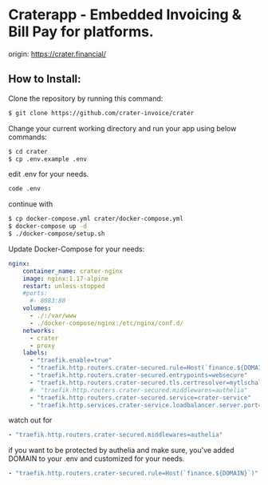 # Craterapp - Embedded Invoicing & Bill Pay for platforms.

origin: https://crater.financial/

## How to Install:

Clone the repository by running this command: 

```sh
$ git clone https://github.com/crater-invoice/crater
```

Change your current working directory and run your app using below commands:

```sh
$ cd crater
$ cp .env.example .env
```

edit .env for your needs.

```sh
code .env
```

continue with

```sh
$ cp docker-compose.yml crater/docker-compose.yml
$ docker-compose up -d
$ ./docker-compose/setup.sh
```

Update Docker-Compose for your needs:

```yml
nginx:
    container_name: crater-nginx
    image: nginx:1.17-alpine
    restart: unless-stopped
    #ports:
      #- 8083:80
    volumes:
      - ./:/var/www
      - ./docker-compose/nginx:/etc/nginx/conf.d/
    networks:
      - crater
      - proxy
    labels:
      - "traefik.enable=true"                                                       #<== Enable traefik
      - "traefik.http.routers.crater-secured.rule=Host(`finance.${DOMAIN}`)"    #<== Set domain
      - "traefik.http.routers.crater-secured.entrypoints=websecure"            #<== Set entry point for HTTPS
      - "traefik.http.routers.crater-secured.tls.certresolver=mytlschallenge"  #<== Set certsresolvers for https
      #- "traefik.http.routers.crater-secured.middlewares=authelia"             #<== Add Authelia middlewares to protect login
      - "traefik.http.routers.crater-secured.service=crater-service"      #<== Set service
      - "traefik.http.services.crater-service.loadbalancer.server.port=80"     #<== Set target port on container
```

watch out for 

```yml
- "traefik.http.routers.crater-secured.middlewares=authelia"
```

if you want to be protected by authelia and make sure, you've added DOMAIN to your .env and customized for your needs. 

```yml
- "traefik.http.routers.crater-secured.rule=Host(`finance.${DOMAIN}`)"
```

